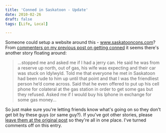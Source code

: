 ```yaml
---
title: 'Conned in Saskatoon - Update'
date: 2010-02-26
draft: false
tags: [Life, Local]

---
```


Someone could setup a website around this - www.saskatooncons.com? From [commenters on my previous post on getting conned](https://chrisenns.com/2010/02/18/a-real-life-sawyer/#comments) it seems there's another story floating around:

> ...stopped me and asked me if I had a jerry can. He said he was from a reserve up north, out of gas, his wife was expecting and their car was stuck on Idylwyld. Told me that everyone he met in Saskatoon had been rude to him up until that point and that I was the friendliest person he’d come across. Said that he even offered to put up his cell phone for colateral at the gas station in order to get some gas but they refused. Asked me if I would buy his Iphone in exchange for some gas money...

So just make sure you're letting friends know what's going on so they don't get bit by these guys (or same guy?). If you've got other stories, please [leave them at the original post](https://chrisenns.com/2010/02/18/a-real-life-sawyer/#comments) so they're all in one place. I've turned comments off on this entry.